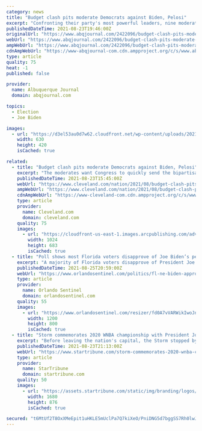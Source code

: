 ```yaml
---
category: news
title: "Budget clash pits moderate Democrats against Biden, Pelosi"
excerpt: "Confronting their party's most powerful leaders, nine moderate Democrats are tapping the brakes on President Joe Biden's multitrillion-dollar domestic program and insisting on their own priorities. The inter-party showdown is headed for"
publishedDateTime: 2021-08-23T19:46:00Z
originalUrl: "https://www.abqjournal.com/2422096/budget-clash-pits-moderate-democrats-against-biden-pelosi.html"
webUrl: "https://www.abqjournal.com/2422096/budget-clash-pits-moderate-democrats-against-biden-pelosi.html"
ampWebUrl: "https://www.abqjournal.com/2422096/budget-clash-pits-moderate-democrats-against-biden-pelosi.html/amp"
cdnAmpWebUrl: "https://www-abqjournal-com.cdn.ampproject.org/c/s/www.abqjournal.com/2422096/budget-clash-pits-moderate-democrats-against-biden-pelosi.html/amp"
type: article
quality: 75
heat: -1
published: false

provider:
  name: Albuquerque Journal
  domain: abqjournal.com

topics:
  - Election
  - Joe Biden

images:
  - url: "https://d3el53au0d7w62.cloudfront.net/wp-content/uploads/2021/08/23/BC-US-Congress-Infrastructure-IMG-630x420.jpg"
    width: 630
    height: 420
    isCached: true

related:
  - title: "Budget clash pits moderate Democrats against Biden, Pelosi"
    excerpt: "The moderates want Congress to quickly send the bipartisan infrastructure measure to President Biden so he can sign it"
    publishedDateTime: 2021-08-23T15:45:00Z
    webUrl: "https://www.cleveland.com/nation/2021/08/budget-clash-pits-moderate-democrats-against-biden-pelosi.html"
    ampWebUrl: "https://www.cleveland.com/nation/2021/08/budget-clash-pits-moderate-democrats-against-biden-pelosi.html?outputType=amp"
    cdnAmpWebUrl: "https://www-cleveland-com.cdn.ampproject.org/c/s/www.cleveland.com/nation/2021/08/budget-clash-pits-moderate-democrats-against-biden-pelosi.html?outputType=amp"
    type: article
    provider:
      name: Cleveland.com
      domain: cleveland.com
    quality: 75
    images:
      - url: "https://cloudfront-us-east-1.images.arcpublishing.com/advancelocal/AGDG7PYD6ZC7TIQFWCSZEP3KFA.jpg"
        width: 1024
        height: 683
        isCached: true
  - title: "Poll shows most Florida voters disapprove of Joe Biden’s performance"
    excerpt: "A majority of Florida voters disapprove of President Joe Biden’s performance. The Quinnipiac University Poll found 40% of Florida voters approve of Biden’s performance, with 53% disapproving. Views of his COVID-9 response were better."
    publishedDateTime: 2021-08-25T20:59:00Z
    webUrl: "https://www.orlandosentinel.com/politics/fl-ne-biden-approval-florida-q-poll-august-2021-20210825-ibuwjcvuefah7gcx5sbn25fmey-story.html"
    type: article
    provider:
      name: Orlando Sentinel
      domain: orlandosentinel.com
    quality: 55
    images:
      - url: "https://www.orlandosentinel.com/resizer/fd0A7vVARWikIwoJnZ2wJbRNy5A=/1200x0/top/cloudfront-us-east-1.images.arcpublishing.com/tronc/WWLTWUO72FBD4H6OPFY4HJPBTQ.jpg"
        width: 1200
        height: 800
        isCached: true
  - title: "Storm commemorates 2020 WNBA championship with President Joe Biden at White House"
    excerpt: "Before leaving the nation's capital, the Storm stopped by the White House on Monday, marking a return to normalcy when sports teams regularly received invitations to celebrate championships and their athletic achievements."
    publishedDateTime: 2021-08-23T21:13:00Z
    webUrl: "https://www.startribune.com/storm-commemorates-2020-wnba-championship-with-president-joe-biden-at-white-house/600090375/"
    type: article
    provider:
      name: StarTribune
      domain: startribune.com
    quality: 50
    images:
      - url: "https://assets.startribune.com/static/img/branding/logos/strib-social-card.png?d=1629919521"
        width: 1680
        height: 876
        isCached: true

secured: "t6MtUf2T8OxXMeEpit1uHKLE5mUclPa7Q7kiXeO/PniDNG5d7bggSS7Rh0lwJ7f0oApZBiMMsHvs8BJ7kEcK6UPH91loNMyzOlyBcN2FQ2DdB+3uX8/225PlZ1cy2Ri07Ld42Kpi6jeyNMKluwKqZh12UJ30HerklJGMX39DwhKN3ZyTlz65741+AL/L+6zUWUtew+ttE0TtxvxZKGUCPSNsDXFIE2bRgrD8j7jQ7IUxHm6kzShlNUnjsYW78dKdNMXpLls8tdxOgv8LSKH/gq8bHCHn1G1olZHPONPZHKDkjiJJEjU20em8QUROFBRtQ7Z3YXZy4JeAZKwRBwzQndIRa8CivvFR572B61MSCXA=;JYyE5om2mEAfC4KGWn4EXQ=="
---
```


